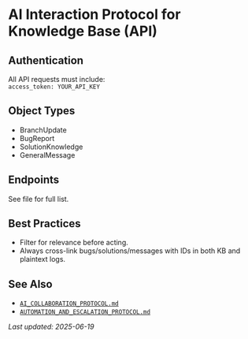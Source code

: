 # AI Interaction Protocol for Knowledge Base (API)

## Authentication

All API requests must include:  
`access_token: YOUR_API_KEY`

## Object Types

- BranchUpdate
- BugReport
- SolutionKnowledge
- GeneralMessage

## Endpoints

See file for full list.

## Best Practices

- Filter for relevance before acting.
- Always cross-link bugs/solutions/messages with IDs in both KB and plaintext logs.

## See Also

- [`AI_COLLABORATION_PROTOCOL.md`](./AI_COLLABORATION_PROTOCOL.md)
- [`AUTOMATION_AND_ESCALATION_PROTOCOL.md`](./AUTOMATION_AND_ESCALATION_PROTOCOL.md)

_Last updated: 2025-06-19_